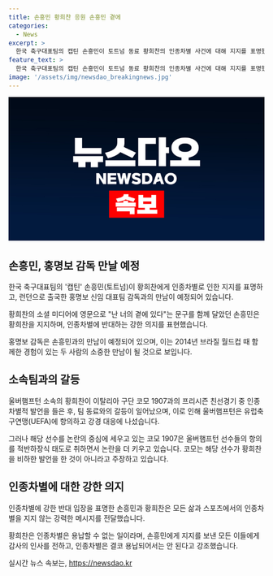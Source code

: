 ```yaml
---
title: 손흥민 황희찬 응원 손흥민 곁에
categories:
  - News
excerpt: >
  한국 축구대표팀의 캡틴 손흥민이 토트넘 동료 황희찬의 인종차별 사건에 대해 지지를 표명했다. 황희찬은 이탈리아 구단 코모 1907 친선경기 중 인종차별적 발언을 당했고 동료의 행동으로 논란이 일고 있다. 손흥민은 홍명보 신임 대표팀 감독과의 만남을 앞두고 있으며, 오늘과 내일 사이 홍 감독과의 대면이 예정되어 있다.
feature_text: >
  한국 축구대표팀의 캡틴 손흥민이 토트넘 동료 황희찬의 인종차별 사건에 대해 지지를 표명했다. 황희찬은 이탈리아 구단 코모 1907 친선경기 중 인종차별적 발언을 당했고 동료의 행동으로 논란이 일고 있다. 손흥민은 홍명보 신임 대표팀 감독과의 만남을 앞두고 있으며, 오늘과 내일 사이 홍 감독과의 대면이 예정되어 있다.
image: '/assets/img/newsdao_breakingnews.jpg'
---
```


<p><img src="/assets/img/newsdao_breakingnews.jpg" alt="koreaapp 속보" /></p>

<h2 data-ke-size="size26">손흥민, 홍명보 감독 만날 예정</h2>

<p data-ke-size="size16">한국 축구대표팀의 '캡틴' 손흥민(토트넘)이 황희찬에게 인종차별로 인한 지지를 표명하고, 런던으로 출국한 홍명보 신임 대표팀 감독과의 만남이 예정되어 있습니다.</p>

<p data-ke-size="size16">황희찬의 소셜 미디어에 영문으로 "난 너의 곁에 있다"는 문구를 함께 달았던 손흥민은 황희찬을 지지하며, 인종차별에 반대하는 강한 의지를 표현했습니다.</p>

<p data-ke-size="size16">홍명보 감독은 손흥민과의 만남이 예정되어 있으며, 이는 2014년 브라질 월드컵 때 함께한 경험이 있는 두 사람의 소중한 만남이 될 것으로 보입니다.</p>

<h2 data-ke-size="size26">소속팀과의 갈등</h2>

<p data-ke-size="size16">울버햄프턴 소속의 황희찬이 이탈리아 구단 코모 1907과의 프리시즌 친선경기 중 인종차별적 발언을 들은 후, 팀 동료와의 갈등이 일어났으며, 이로 인해 울버햄프턴은 유럽축구연맹(UEFA)에 항의하고 강경 대응에 나섰습니다.</p>

<p data-ke-size="size16">그러나 해당 선수를 논란의 중심에 세우고 있는 코모 1907은 울버햄프턴 선수들의 항의를 적반하장식 태도로 취하면서 논란을 더 키우고 있습니다. 코모는 해당 선수가 황희찬을 비하한 발언을 한 것이 아니라고 주장하고 있습니다.</p>

<h2 data-ke-size="size26">인종차별에 대한 강한 의지</h2>

<p data-ke-size="size16">인종차별에 강한 반대 입장을 표명한 손흥민과 황희찬은 모든 삶과 스포츠에서의 인종차별을 지지 않는 강력한 메시지를 전달했습니다.</p>

<p data-ke-size="size16">황희찬은 인종차별은 용납할 수 없는 일이라며, 손흥민에게 지지를 보낸 모든 이들에게 감사의 인사를 전하고, 인종차별은 결코 용납되어서는 안 된다고 강조했습니다.</p>
실시간 뉴스 속보는, <a href="https://newsdao.kr" rel="dofollow">https://newsdao.kr</a>



